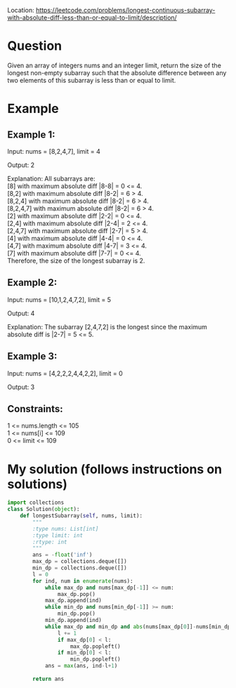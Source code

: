 Location: https://leetcode.com/problems/longest-continuous-subarray-with-absolute-diff-less-than-or-equal-to-limit/description/
# Question
Given an array of integers nums and an integer limit, return the size of the longest non-empty subarray such that the absolute difference between any two elements of this subarray is less than or equal to limit.

 
# Example

## Example 1:

Input: nums = [8,2,4,7], limit = 4

Output: 2 

Explanation: All subarrays are: \
[8] with maximum absolute diff |8-8| = 0 <= 4.\
[8,2] with maximum absolute diff |8-2| = 6 > 4. \
[8,2,4] with maximum absolute diff |8-2| = 6 > 4.\
[8,2,4,7] with maximum absolute diff |8-2| = 6 > 4.\
[2] with maximum absolute diff |2-2| = 0 <= 4.\
[2,4] with maximum absolute diff |2-4| = 2 <= 4.\
[2,4,7] with maximum absolute diff |2-7| = 5 > 4.\
[4] with maximum absolute diff |4-4| = 0 <= 4.\
[4,7] with maximum absolute diff |4-7| = 3 <= 4.\
[7] with maximum absolute diff |7-7| = 0 <= 4. \
Therefore, the size of the longest subarray is 2.
## Example 2:

Input: nums = [10,1,2,4,7,2], limit = 5

Output: 4 

Explanation: The subarray [2,4,7,2] is the longest since the maximum absolute diff is |2-7| = 5 <= 5.

## Example 3:

Input: nums = [4,2,2,2,4,4,2,2], limit = 0

Output: 3
 
## Constraints:

1 <= nums.length <= 105\
1 <= nums[i] <= 109\
0 <= limit <= 109
 

# My solution (follows instructions on solutions)
```python
import collections
class Solution(object):
    def longestSubarray(self, nums, limit):
        """
        :type nums: List[int]
        :type limit: int
        :rtype: int
        """
        ans = -float('inf')
        max_dp = collections.deque([])
        min_dp = collections.deque([])
        l = 0
        for ind, num in enumerate(nums):
            while max_dp and nums[max_dp[-1]] <= num:
                max_dp.pop()
            max_dp.append(ind)
            while min_dp and nums[min_dp[-1]] >= num:
                min_dp.pop()
            min_dp.append(ind)
            while max_dp and min_dp and abs(nums[max_dp[0]]-nums[min_dp[0]])>limit:
                l += 1
                if max_dp[0] < l:
                    max_dp.popleft()
                if min_dp[0] < l:
                    min_dp.popleft()
            ans = max(ans, ind-l+1)
                
        return ans

    
```
